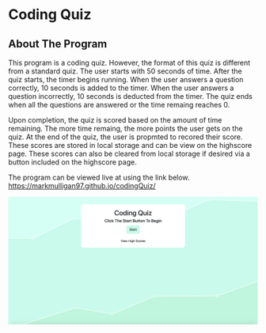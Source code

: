 # Coding Quiz

## About The Program

This program is a coding quiz.  However, the format of this quiz is different from a standard quiz.  The user starts with 50 seconds of time.  After the quiz starts, the timer begins running.  When the user answers a question correctly, 10 seconds is added to the timer.  When the user answers a question incorrectly, 10 seconds is deducted from the timer.  The quiz ends when all the questions are answered or the time remaing reaches 0.  

Upon completion, the quiz is scored based on the amount of time remaining.  The more time remaing, the more points the user gets on the quiz.  At the end of the quiz, the user is propmted to recored their score.  These scores are stored in local storage and can be view on the highscore page.  These scores can also be cleared from local storage if desired via a button included on the highscore page.  

The program can be viewed live at using the link below.  
https://markmulligan97.github.io/codingQuiz/

![picture of the codingQuiz](./Assets/images/codingQuizScreenshot.png "Coding Quiz")
